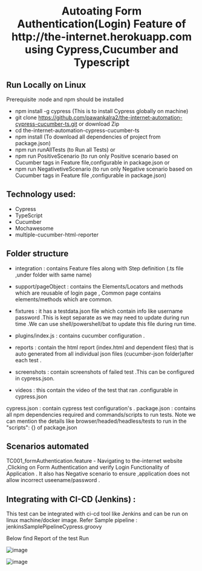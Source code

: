 <h1 align="center">Autoating Form Authentication(Login) Feature of http://the-internet.herokuapp.com using Cypress,Cucumber and Typescript </h1>

## Run Locally on Linux
Prerequisite :node and npm should be installed
- npm install -g cypress  (This is to install Cypress globally on machine)
- git clone https://github.com/pawankalra2/the-internet-automation-cypress-cucumber-ts.git or download Zip
- cd the-internet-automation-cypress-cucumber-ts
- npm install  (To download all dependencies of project from package.json)
- npm run runAllTests (to Run all Tests) or
- npm run PositiveScenario (to run only Positive scenario based on Cucumber tags in Feature file,configurable in package.json or
- npm run NegativetiveScenario (to run only Negative scenario based on Cucumber tags in Feature file ,configurable in package.json)

## Technology used:

 - Cypress 
 - TypeScript 
 - Cucumber
 - Mochawesome
 - multiple-cucumber-html-reporter

 ## Folder structure
 - integration : contains Feature files along with Step definition (.ts file ,under folder with same name)
 - support/pageObject : contains the Elements/Locators and methods which are reusable of login page ,
Common page contains elements/methods which are common.

 - fixtures : it has a testdata.json file which contain info like username password .This is kept separate as we may need to update during run time .We can use shell/powershell/bat to update this file during run time.

 - plugins/index.js : contains cucumber configuration .

 - reports : contain the html report (index.html and dependent files) that is auto generated from all individual json files (cucumber-json folder)after each test .

 - screenshots : contain screenshots of failed test .This can be configured in cypress.json.

 - videos : this contain the video of the test that ran .configurable in cypress.json

 cypress.json : contain cypress test configuration's .
 package.json : contains all npm dependencies required and commands/scripts to run tests.
 Note we can mention the details like browser/headed/headless/tests to run in the "scripts": {} of package.json

 ## Scenarios automated 
 TC001_formAuthentication.feature - Navigating to the-internet website ,Clicking on Form Authentication and verify Login Functionality of Application .
 It also has Negative scenario to ensure ,application does not allow incorrect useename/password .

## Integrating with CI-CD (Jenkins) : 
This test can be integrated with ci-cd tool like Jenkins and can be run on linux machine/docker image.
Refer Sample pipeline : jenkinsSamplePipelineCypress.groovy

Below find Report of the test Run

![image](https://user-images.githubusercontent.com/44734956/168641621-32d02797-0a0f-4b96-b7d5-c3a930a57659.png)


![image](https://user-images.githubusercontent.com/44734956/168641783-2570258a-f6e0-48e2-8cb4-51552155da5e.png)


